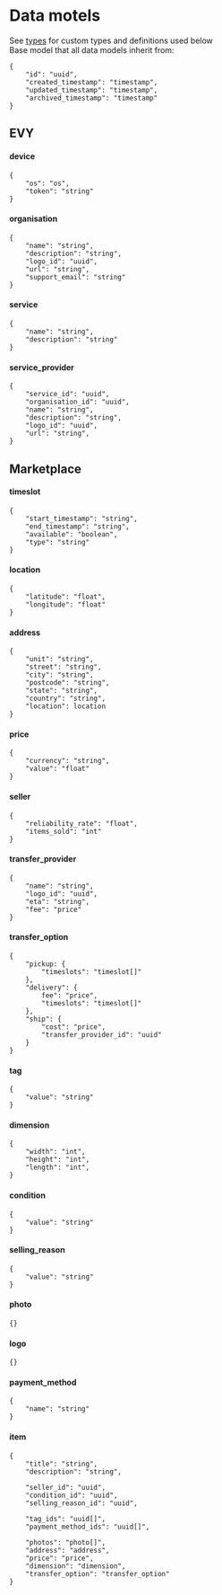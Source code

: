 # Data motels

See [types](./types.md) for custom types and definitions used below  
Base model that all data models inherit from:

```
{
    "id": "uuid",
    "created_timestamp": "timestamp",
    "updated_timestamp": "timestamp",
    "archived_timestamp": "timestamp"
}
```

## EVY

#### device

```
{
    "os": "os",
    "token": "string"
}
```

#### organisation

```
{
    "name": "string",
    "description": "string",
    "logo_id": "uuid",
    "url": "string",
    "support_email": "string"
}
```

#### service

```
{
    "name": "string",
    "description": "string"
}
```

#### service_provider

```
{
    "service_id": "uuid",
    "organisation_id": "uuid",
    "name": "string",
    "description": "string",
    "logo_id": "uuid",
    "url": "string",
}
```

## Marketplace

#### timeslot
```
{
    "start_timestamp": "string",
    "end_timestamp": "string",
    "available": "boolean",
    "type": "string"
}
```

#### location

```
{
    "latitude": "float",
    "longitude": "float"
}
```

#### address

```
{
    "unit": "string",
    "street": "string",
    "city": "string",
    "postcode": "string",
    "state": "string",
    "country": "string",
    "location": location
}
```

#### price

```
{
    "currency": "string",
    "value": "float"
}
```

#### seller

```
{
    "reliability_rate": "float",
    "items_sold": "int"
}
```

#### transfer_provider

```
{
    "name": "string",
    "logo_id": "uuid",
    "eta": "string",
    "fee": "price"
}
```

#### transfer_option

```
{
    "pickup: {
        "timeslots": "timeslot[]"
    },
    "delivery": {
        fee": "price",
        "timeslots": "timeslot[]"
    },
    "ship": {
        "cost": "price",
        "transfer_provider_id": "uuid"
    }
}
```

#### tag

```
{
    "value": "string"
}
```

#### dimension

```
{
    "width": "int",
    "height": "int",
    "length": "int",
}
```

#### condition

```
{
    "value": "string"
}
```

#### selling_reason

```
{
    "value": "string"
}
```

#### photo

```
{}
```

#### logo

```
{}
```

#### payment_method

```
{
    "name": "string"
}
```

#### item

```
{
    "title": "string",
    "description": "string",

    "seller_id": "uuid",
    "condition_id": "uuid",
    "selling_reason_id": "uuid",

    "tag_ids": "uuid[]",
    "payment_method_ids": "uuid[]",

    "photos": "photo[]",
    "address": "address",
    "price": "price",
    "dimension": "dimension",
    "transfer_option": "transfer_option"
}
```
